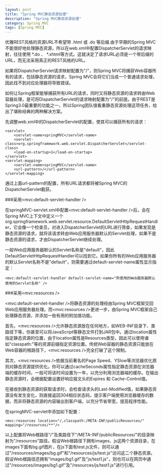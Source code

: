 ```yaml
---
layout: post
title: "Spring MVC静态资源处理"
description: "Spring MVC静态资源处理"
category: Spring MVC
tags: [Spring MVC]
---
```


优雅REST风格的资源URL不希望带 .html 或 .do 等后缀.由于早期的Spring MVC不能很好地处理静态资源，所以在web.xml中配置DispatcherServlet的请求映射，往往使用 *.do 、 *.xhtml等方式。这就决定了请求URL必须是一个带后缀的URL，而无法采用真正的REST风格的URL。

如果将DispatcherServlet请求映射配置为"/"，则Spring MVC将捕获Web容器所有的请求，包括静态资源的请求，Spring MVC会将它们当成一个普通请求处理，因此找不到对应处理器将导致错误。

如何让Spring框架能够捕获所有URL的请求，同时又将静态资源的请求转由Web容器处理，是可将DispatcherServlet的请求映射配置为"/"的前提。由于REST是Spring3.0最重要的功能之一，所以Spring团队很看重静态资源处理这项任务，给出了堪称经典的两种解决方案。

先调整web.xml中的DispatcherServlet的配置，使其可以捕获所有的请求：

	<servlet>
	    <servlet-name>springMVC</servlet-name>
	    <servlet-class>org.springframework.web.servlet.DispatcherServlet</servlet-class>
	    <load-on-startup>1</load-on-startup>
	</servlet>
	<servlet-mapping>
	    <servlet-name>springMVC</servlet-name>
	    <url-pattern>/</url-pattern>
	</servlet-mapping>

通过上面url-pattern的配置，所有URL请求都将被Spring MVC的DispatcherServlet截获。

###采用<mvc:default-servlet-handler />

在springMVC-servlet.xml中配置<mvc:default-servlet-handler />后，会在Spring MVC上下文中定义一个org.springframework.web.servlet.resource.DefaultServletHttpRequestHandler，它会像一个检查员，对进入DispatcherServlet的URL进行筛查，如果发现是静态资源的请求，就将该请求转由Web应用服务器默认的Servlet处理，如果不是静态资源的请求，才由DispatcherServlet继续处理。

一般Web应用服务器默认的Servlet名称是"default"，因此DefaultServletHttpRequestHandler可以找到它。如果你所有的Web应用服务器的默认Servlet名称不是"default"，则需要通过default-servlet-name属性显示指定：

	<mvc:default-servlet-handler default-servlet-name="所使用的Web服务器默认使用的Servlet名称" />

###采用<mvc:resources />

<mvc:default-servlet-handler />将静态资源的处理经由Spring MVC框架交回Web应用服务器处理。而<mvc:resources />更进一步，由Spring MVC框架自己处理静态资源，并添加一些有用的附加值功能。

首先，<mvc:resources />允许静态资源放在任何地方，如WEB-INF目录下、类路径下等，你甚至可以将JavaScript等静态文件打到JAR包中。通过location属性指定静态资源的位置，由于location属性是Resources类型，因此可以使用诸如"classpath:"等的资源前缀指定资源位置。传统Web容器的静态资源只能放在Web容器的根路径下，<mvc:resources />完全打破了这个限制。

其次，<mvc:resources />依据当前著名的Page Speed、YSlow等浏览器优化原则对静态资源提供优化。你可以通过cacheSeconds属性指定静态资源在浏览器端的缓存时间，一般可将该时间设置为一年，以充分利用浏览器端的缓存。在输出静态资源时，会根据配置设置好响应报文头的Expires 和 Cache-Control值。

在接收到静态资源的获取请求时，会检查请求头的Last-Modified值，如果静态资源没有发生变化，则直接返回304相应状态码，提示客户端使用浏览器缓存的数据，而非将静态资源的内容输出到客户端，以充分节省带宽，提高程序性能。

在springMVC-servlet中添加如下配置：

	<mvc:resources location="/,classpath:/META-INF/publicResources/" mapping="/resources/**"/>

以上配置将Web根路径"/"及类路径下"/META-INF/publicResources/"的目录映射为"/resources"路径。假设Web根路径下拥有images、js这两个资源目录，在images下面有bg.gif图片，在js下面有test.js文件，则可以通过"/resources/images/bg.gif"和"/resources/js/test.js"访问这二个静态资源。假设Web根路径还拥有"images/bg1.gif"及"js/test1.js"，则也可以在网页中通过"/resources/images/bg1.gif"及"/resources/js/test1.js"进行引用。
